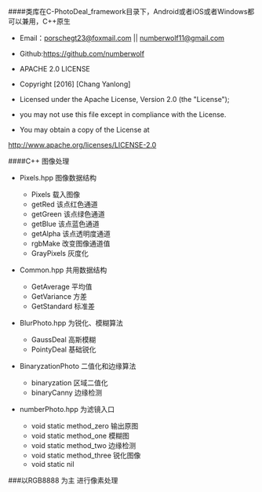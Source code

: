 ####类库在C-PhotoDeal_framework目录下，Android或者iOS或者Windows都可以兼用，C++原生         
* Email：porschegt23@foxmail.com || numberwolf11@gmail.com       
* Github:https://github.com/numberwolf       
* APACHE 2.0 LICENSE       
* Copyright [2016] [Chang Yanlong]        
              
* Licensed under the Apache License, Version 2.0 (the "License");        
* you may not use this file except in compliance with the License.         
* You may obtain a copy of the License at               
                              
http://www.apache.org/licenses/LICENSE-2.0        
                       
####C++ 图像处理         

* Pixels.hpp 图像数据结构      
  * Pixels 载入图像
  * getRed 该点红色通道
  * getGreen 该点绿色通道
  * getBlue 该点蓝色通道
  * getAlpha 该点透明度通道
  * rgbMake 改变图像通道值
  * GrayPixels 灰度化

* Common.hpp 共用数据结构    
  * GetAverage 平均值
  * GetVariance 方差
  * GetStandard 标准差

* BlurPhoto.hpp 为锐化、模糊算法       
  * GaussDeal 高斯模糊
  * PointyDeal 基础锐化

* BinaryzationPhoto 二值化和边缘算法       
  * binaryzation 区域二值化
  * binaryCanny 边缘检测

* numberPhoto.hpp 为滤镜入口       
  * void static method_zero 输出原图
  * void static method_one 模糊图
  * void static method_two 边缘检测
  * void static method_three 锐化图像
  * void static nil

###以RGB8888 为主 进行像素处理


